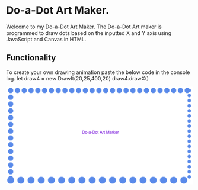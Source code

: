 # Do-a-Dot Art Maker.
<p align = 'left'>
Welcome to my Do-a-Dot Art Maker. The Do-a-Dot Art maker is programmed to draw dots based on the inputted X and Y axis using JavaScript and Canvas in HTML.
</p>

## Functionality
To create your own drawing animation paste the below code in the console log.
let draw4 = new DrawIt(20,25,400,20)
draw4.drawX()

![alt text](https://github.com/astraughn5/drawing_project/blob/master/images/do-a-dot%20thumbnail.png)
